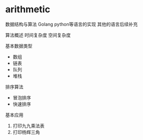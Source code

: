 # arithmetic
数据结构与算法  Golang python等语言的实现
其他的语言后续补充

算法概述
时间复杂度
空间复杂度

基本数据类型

* 数组
* 链表
* 队列
* 堆栈




排序算法
  * 冒泡排序
  * 快速排序
  
 
基本应用
1. 打印九九乘法表
2. 打印杨辉三角 
 
  
  
